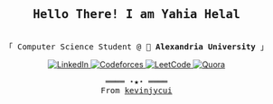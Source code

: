 <h2 align="center"><samp>Hello There! I am <b>Yahia Helal</b></samp></h2>
<p align="center"><br>
  <samp text-size="1000px">
    「 Computer Science Student @ 🌊 <b>Alexandria University</b> 」<br>
  </samp>
</p>

<div  align="center">
<a href="https://www.linkedin.com/in/yahia-helal-779ba4256/" target="blank">
	<img src="https://img.shields.io/badge/LinkedIn-%230077B5.svg?&style=flat-square&logo=linkedin&logoColor=white" alt="LinkedIn">
</a>

<a href="https://codeforces.com/profile/yahiarashwan348" target="blank">
    <img src="https://img.shields.io/badge/Codeforces-%23FF8000.svg?&style=flat-square&logo=codeforces&logoColor=white" alt="Codeforces">
</a>
<a href="https://leetcode.com/YahiaHelal/" target="blank">
    <img src="https://img.shields.io/badge/LeetCode-%23FFA116.svg?&style=flat-square&logo=leetcode&logoColor=white" alt="LeetCode">
</a>
<a href="https://www.quora.com/profile/Yahia-Helal-4?ch=18&oid=1990598294&share=5ab5366f&srid=hV25ue&target_type=user" target="blank">
    <img src="https://img.shields.io/badge/Quora-%23B92B27.svg?logo=Quora&logoColor=white" alt="Quora">
</a>
<br>
	
<!-- ![](https://komarev.com/ghpvc/?username=OmarMGaber&style=flat-square&color=5391FE) -->

</div>

<samp>
  <p align="center">
    ════ ⋆★⋆ ════<br>
    From <a href="https://github.com/kevinjycui/kevinjycui">kevinjycui</a>
  </p>
</samp>

